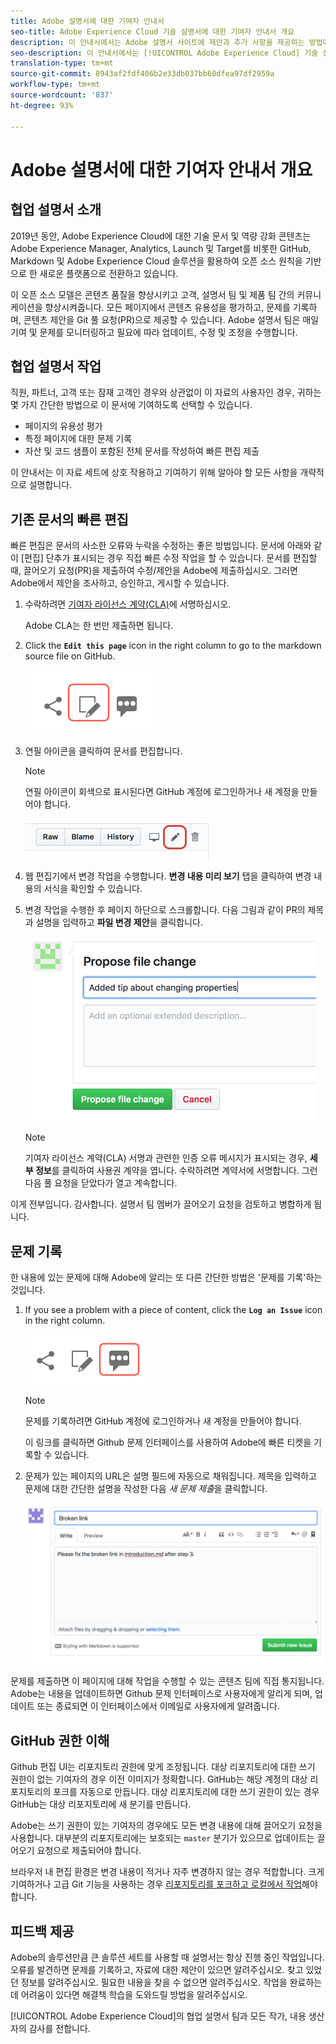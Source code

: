 ```yaml
---
title: Adobe 설명서에 대한 기여자 안내서
seo-title: Adobe Experience Cloud 기술 설명서에 대한 기여자 안내서 개요
description: 이 안내서에서는 Adobe 설명서 사이트에 제안과 추가 사항을 제공하는 방법에 대해 설명합니다.
seo-description: 이 안내서에서는 [!UICONTROL Adobe Experience Cloud] 기술 설명서에 기여할 수 있는 방법에 대해 설명합니다.
translation-type: tm+mt
source-git-commit: 8943af2fdf406b2e33db037bb60dfea97df2959a
workflow-type: tm+mt
source-wordcount: '837'
ht-degree: 93%

---
```



# Adobe 설명서에 대한 기여자 안내서 개요

## 협업 설명서 소개

2019년 동안, Adobe Experience Cloud에 대한 기술 문서 및 역량 강화 콘텐츠는 Adobe Experience Manager, Analytics, Launch 및 Target를 비롯한 GitHub, Markdown 및 Adobe Experience Cloud 솔루션을 활용하여 오픈 소스 원칙을 기반으로 한 새로운 플랫폼으로 전환하고 있습니다.

이 오픈 소스 모델은 콘텐츠 품질을 향상시키고 고객, 설명서 팀 및 제품 팀 간의 커뮤니케이션을 향상시켜줍니다. 모든 페이지에서 콘텐츠 유용성을 평가하고, 문제를 기록하며, 콘텐츠 제안을 Git 풀 요청(PR)으로 제공할 수 있습니다. Adobe 설명서 팀은 매일 기여 및 문제를 모니터링하고 필요에 따라 업데이트, 수정 및 조정을 수행합니다.

## 협업 설명서 작업

직원, 파트너, 고객 또는 잠재 고객인 경우와 상관없이 이 자료의 사용자인 경우, 귀하는 몇 가지 간단한 방법으로 이 문서에 기여하도록 선택할 수 있습니다.

* 페이지의 유용성 평가
* 특정 페이지에 대한 문제 기록
* 자산 및 코드 샘플이 포함된 전체 문서를 작성하여 빠른 편집 제출

이 안내서는 이 자료 세트에 상호 작용하고 기여하기 위해 알아야 할 모든 사항을 개략적으로 설명합니다.

<!--
>[!IMPORTANT]
>All repositories that publish to docs.adobe.com have adopted the [Adobe Open Source Code of Conduct](../code-of-conduct.md) or the [.NET Foundation Code of Conduct](https://dotnetfoundation.org/code-of-conduct). For more information, see the [Contributing](../contributing.md) article.
>
> Minor corrections or clarifications to documentation and code examples in public repositories are covered by the [Adobe Documentation Terms of Use](https://www.adobe.com/legal/terms.html). New or significant changes generate a comment in the pull request, asking you to submit an online Contribution License Agreement (CLA) if you are not an employee of Adobe. We need you to complete the online form before we can review or accept your pull request.
-->

## 기존 문서의 빠른 편집

빠른 편집은 문서의 사소한 오류와 누락을 수정하는 좋은 방법입니다. 문서에 아래와 같이 [편집] 단추가 표시되는 경우 직접 빠른 수정 작업을 할 수 있습니다. 문서를 편집할 때, 끌어오기 요청(PR)을 제출하여 수정/제안을 Adobe에 제출하십시오. 그러면 Adobe에서 제안을 조사하고, 승인하고, 게시할 수 있습니다.

1. 수락하려면 [기여자 라이선스 계약(CLA)](http://opensource.adobe.com/cla.html)에 서명하십시오.

   Adobe CLA는 한 번만 제출하면 됩니다.
1. Click the **`Edit this page`** icon in the right column to go to the markdown source file on GitHub.

   ![이 페이지 편집 아이콘](/help/assets/git_edit.png)

1. 연필 아이콘을 클릭하여 문서를 편집합니다.

   >[!NOTE]
   >
   >연필 아이콘이 회색으로 표시된다면 GitHub 계정에 로그인하거나 새 계정을 만들어야 합니다.

   ![연필 아이콘 위치](assets/edit-icon.png)

1. 웹 편집기에서 변경 작업을 수행합니다. **변경 내용 미리 보기** 탭을 클릭하여 변경 내용의 서식을 확인할 수 있습니다.
1. 변경 작업을 수행한 후 페이지 하단으로 스크롤합니다. 다음 그림과 같이 PR의 제목과 설명을 입력하고 **파일 변경 제안**&#x200B;을 클릭합니다.

   ![변경 제안](assets/submit-pull-request.png)

   >[!NOTE]
   >
   >기여자 라이선스 계약(CLA) 서명과 관련한 인증 오류 메시지가 표시되는 경우, **세부 정보**&#x200B;를 클릭하여 사용권 계약을 엽니다. 수락하려면 계약서에 서명합니다. 그런 다음 풀 요청을 닫았다가 열고 계속합니다.

이게 전부입니다. 감사합니다. 설명서 팀 멤버가 끌어오기 요청을 검토하고 병합하게 됩니다.

## 문제 기록

한 내용에 있는 문제에 대해 Adobe에 알리는 또 다른 간단한 방법은 &#39;문제를 기록&#39;하는 것입니다.

1. If you see a problem with a piece of content, click the **`Log an Issue`** icon in the right column.

   ![](assets/git_log_issue.png)

   >[!NOTE]
   >
   >문제를 기록하려면 GitHub 계정에 로그인하거나 새 계정을 만들어야 합니다.

   이 링크를 클릭하면 Github 문제 인터페이스를 사용하여 Adobe에 빠른 티켓을 기록할 수 있습니다.

1. 문제가 있는 페이지의 URL은 설명 필드에 자동으로 채워집니다. 제목을 입력하고 문제에 대한 간단한 설명을 작성한 다음 *새 문제 제출*&#x200B;을 클릭합니다.

   ![](assets/git_issue_example.png)

문제를 제출하면 이 페이지에 대해 작업을 수행할 수 있는 콘텐츠 팀에 직접 통지됩니다. Adobe는 내용을 업데이트하면 Github 문제 인터페이스로 사용자에게 알리게 되며, 업데이트 또는 종료되면 이 인터페이스에서 이메일로 사용자에게 알려줍니다.

## GitHub 권한 이해

Github 편집 UI는 리포지토리 권한에 맞게 조정됩니다. 대상 리포지토리에 대한 쓰기 권한이 없는 기여자의 경우 이전 이미지가 정확합니다. GitHub는 해당 계정의 대상 리포지토리의 포크를 자동으로 만듭니다. 대상 리포지토리에 대한 쓰기 권한이 있는 경우 GitHub는 대상 리포지토리에 새 분기를 만듭니다.

Adobe는 쓰기 권한이 있는 기여자의 경우에도 모든 변경 내용에 대해 끌어오기 요청을 사용합니다. 대부분의 리포지토리에는 보호되는 `master` 분기가 있으므로 업데이트는 끌어오기 요청으로 제출되어야 합니다.

브라우저 내 편집 환경은 변경 내용이 적거나 자주 변경하지 않는 경우 적합합니다. 크게 기여하거나 고급 Git 기능을 사용하는 경우 [리포지토리를 포크하고 로컬에서 작업](setup/full-workflow.md)해야 합니다.

## 피드백 제공

Adobe의 솔루션만큼 큰 솔루션 세트를 사용할 때 설명서는 항상 진행 중인 작업입니다. 오류를 발견하면 문제를 기록하고, 자료에 대한 제안이 있으면 알려주십시오. 찾고 있었던 정보를 알려주십시오. 필요한 내용을 찾을 수 없으면 알려주십시오. 작업을 완료하는 데 어려움이 있다면 해결책 학습을 도와드릴 방법을 알려주십시오.

[!UICONTROL Adobe Experience Cloud]의 협업 설명서 팀과 모든 작가, 내용 생산자의 감사를 전합니다.
